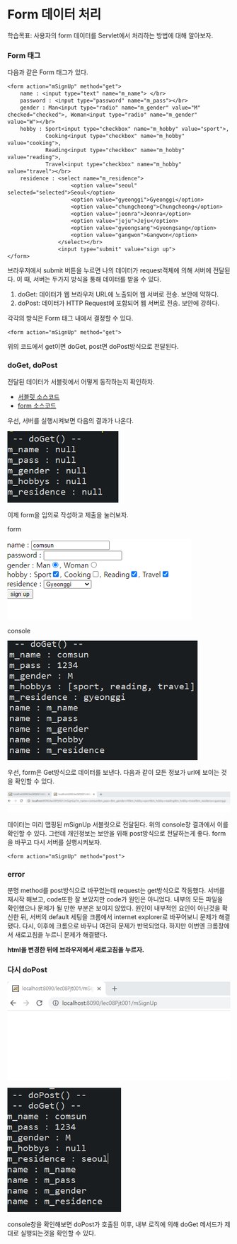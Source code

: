 # Form 데이터 처리

학습목표: 사용자의 form 데이터를 Servlet에서 처리하는 방법에 대해 알아보자.

### Form 태그

다음과 같은 Form 태그가 있다.

	<form action="mSignUp" method="get">
		name : <input type="text" name="m_name"> </br>
		password : <input type="password" name="m_pass"></br>
		gender : Man<input type="radio" name="m_gender" value="M" checked="checked">, Woman<input type="radio" name="m_gender" value="W"></br>
		hobby : Sport<input type="checkbox" name="m_hobby" value="sport">, 
				Cooking<input type="checkbox" name="m_hobby" value="cooking">, 
				Reading<input type="checkbox" name="m_hobby" value="reading">,
				Travel<input type="checkbox" name="m_hobby" value="travel"></br>
		residence : <select name="m_residence">
						<option value="seoul" selected="selected">Seoul</option>
						<option value="gyeonggi">Gyeonggi</option>
						<option value="chungcheong">Chungcheong</option>
						<option value="jeonra">Jeonra</option>
						<option value="jeju">Jeju</option>
						<option value="gyeongsang">Gyeongsang</option>
						<option value="gangwon">Gangwon</option>
					</select></br>
					<input type="submit" value="sign up">
	</form>

브라우저에서 submit 버튼을 누르면 나의 데이터가 request객체에 의해 서버에 전달된다. 이 때, 서버는 두가지 방식을 통해 데이터를 받을 수 있다. 

1. doGet: 데이터가 웹 브라우저 URL에 노출되어 웹 서버로 전송. 보안에 약하다.
2. doPost: 데이터가 HTTP Request에 포함되어 웹 서버로 전송. 보안에 강하다.

각각의 방식은 Form 태그 내에서 결정할 수 있다.

	<form action="mSignUp" method="get">
	
위의 코드에서 get이면 doGet, post면 doPost방식으로 전달된다.

### doGet, doPost

전달된 데이터가 서블릿에서 어떻게 동작하는지 확인하자. 

* [서블릿 소스코드](./src/com/servlet/MemSignUp.java)
* [form 소스코드](./WebContent/formEx.html)

우선, 서버를 실행시켜보면 다음의 결과가 나온다.

![](./img/1.PNG)

이제 form을 임의로 작성하고 제출을 눌러보자.

form

![](./img/3.PNG)

console

![](./img/2.PNG)

우선, form은  Get방식으로 데이터를 보낸다. 다음과 같이 모든 정보가 url에 보이는 것을 확인할 수 있다.

![](./img/4.PNG)

데이터는 미리 맵핑된 mSignUp 서블릿으로 전달된다. 위의 console창 결과에서 이를 확인할 수 있다. 그런데 개인정보는 보안을 위해 post방식으로 전달하는게 좋다. form을 바꾸고 다시 서버를 실행시켜보자.

	<form action="mSignUp" method="post">
	
### error

분명 method를 post방식으로 바꾸었는데 request는 get방식으로 작동했다. 서버를 재시작 해보고, code또한 잘 보았지만 code가 원인은 아니었다. 내부의 모든 파일을 확인했으나 문제가 될 만한 부분은 보이지 않았다. 원인이 내부적인 요인이 아닌것을 확신한 뒤, 서버의 default 세팅을 크롬에서 internet explorer로 바꾸어보니 문제가 해결됐다. 다시, 이후에 크롬으로 바꾸니 여전히 문제가 반복되었다. 하지만 이번엔 크롬창에서 새로고침을 누르니 문제가 해결됐다.

**html을 변경한 뒤에 브라우저에서 새로고침을 누르자.**

### 다시 doPost

![](./img/5.PNG)

![](./img/6.PNG)

console창을 확인해보면 doPost가 호출된 이후, 내부 로직에 의해 doGet 메서드가 제대로 실행되는것을 확인할 수 있다.
